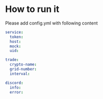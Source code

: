 # How to run it
Please add config.yml with following content

```yaml
service:
  token: 
  host: 
  mock: 
  uid: 

trade:
  crypto-name: 
  grid-number: 
  interval: 

discord:
  info: 
  error: 
```